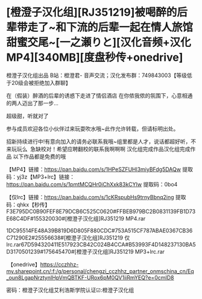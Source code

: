 # [橙澄子汉化组][RJ351219]被喝醉的后辈带走了~和下流的后辈一起在情人旅馆甜蜜交尾~[一之瀬りと][汉化音频+汉化MP4][340MB][度盘秒传+onedrive]

橙澄子汉化组出品
B站：橙澄君-
音声交流；汉化发布群：749843003【等级低于20级会被拒绝加入群聊】

在（假装）醉酒的后辈的诱惑下走进了情侣酒店
在你侬我侬的氛围下，心意相通的两人迈出了那一步…

超级甜，听就对了    

参与成员欢迎各位小伙伴过来玩耍吹水哦~此作允许转载，但请标明出处。

招新持续进行中!有意向加入的请务必联系我哦~组里都是人才，说话都超好听，不来玩玩么 
急缺校对！希望应聘翻校的联系我啊啊啊
汉化组完成作品汉化组完成作品
以下作品都是免费的哦


【MP4】链接：https://pan.baidu.com/s/1HPeSZFUHl3miyBFdg5DAQw
提取码：yj3z【MP3+lrc】链接：https://pan.baidu.com/s/1pmtMCQHr0iChXxk83kCYIw
提取码：0bo4

【仅lrc】链接：https://pan.baidu.com/s/1cKRspubHs9trnyBbnq2ing
提取码：qhkx【秒传】F3E795DC0B90FEF8E79DCB6C525C0620#FFBEB979BC2B0831139FB1D73E68C4DF#155320030#[橙澄子汉化组]RJ351219 MP4.rar

1DC95514FE48A39B819D6D805F880CDC#753A515CF787ABAE0367CB36C71290E2#25556638#[橙澄子汉化组]RJ351219 仅lrc.rar67D594320411E517923CB42C024B4CCA#B53993F4D148237130BA5D3170501239#175645470#[橙澄子汉化组]RJ351219 MP3+lrc.rar

 【onedrive】https://cczhhz-my.sharepoint.cn/:f:/g/personal/chengzi_cczhhz_partner_onmschina_cn/Eq_oun8LgapNrztynIHpVmQBTKF-URox6pM0QV1iiRmYEQ?e=0cmID8

密码：橙澄子汉化组艾利浩斯学院认证☑:橙澄子汉化组

